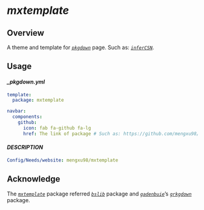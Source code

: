 
# ***mxtemplate***

## Overview

A theme and template for
[*`pkgdown`*](https://github.com/r-lib/pkgdown/) page. Such as:
[*`inferCSN`*](https://mengxu98.github.io/inferCSN/).

## Usage

#### *\_pkgdown.yml*

``` yaml
template:
  package: mxtemplate

navbar:
  components:
    github:
      icon: fab fa-github fa-lg
      href: The link of package # Such as: https://github.com/mengxu98/inferCSN
```

#### *DESCRIPTION*

``` yaml
Config/Needs/website: mengxu98/mxtemplate
```

## Acknowledge

The [*`mxtemplate`*](https://github.com/mengxu98/mxtemplate) package
referred [*`bslib`*](https://github.com/rstudio/bslib/tree/main) package
and [*`gadenbuie`*](https://github.com/gadenbuie)’s
[*`grkgdown`*](https://github.com/gadenbuie/grkgdown) package.
